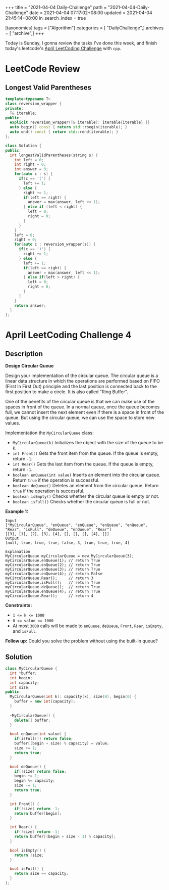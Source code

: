 +++
title = "2021-04-04 Daily-Challenge"
path = "2021-04-04-Daily-Challenge"
date = 2021-04-04 07:17:02+08:00
updated = 2021-04-04 21:45:14+08:00
in_search_index = true

[taxonomies]
tags = ["Algorithm"]
categories = [ "DailyChallenge",]
archives = [ "archive",]
+++

Today is Sunday, I gonna review the tasks I've done this week, and finish today's leetcode's [April LeetCoding Challenge](https://leetcode.com/explore/featured/card/april-leetcoding-challenge-2021/593/week-1-april-1st-april-7th/3696/) with `cpp`.

<!-- more -->

# LeetCode Review

## Longest Valid Parentheses

``` cpp
template<typename T>
class reversion_wrapper {
private:
  T& iterable;
public:
  explicit reversion_wrapper(T& iterable): iterable{iterable} {}
  auto begin() const { return std::rbegin(iterable); }
  auto end() const { return std::rend(iterable); }
};

class Solution {
public:
  int longestValidParentheses(string s) {
    int left = 0;
    int right = 0;
    int answer = 0;
    for(auto c : s) {
      if(c == '(') {
        left += 1;
      } else {
        right += 1;
        if(left == right) {
          answer = max(answer, left << 1);
        } else if (left < right) {
          left = 0;
          right = 0;
        }
      }
    }
    left = 0;
    right = 0;
    for(auto c : reversion_wrapper(s)) {
      if(c == ')') {
        right += 1;
      } else {
        left += 1;
        if(left == right) {
          answer = max(answer, left << 1);
        } else if(left > right) {
          left = 0;
          right = 0;
        }
      }
    }
    return answer;
  }
};
```

# April LeetCoding Challenge 4

## Description

**Design Circular Queue**

Design your implementation of the circular queue. The circular queue is a linear data structure in which the operations are performed based on FIFO (First In First Out) principle and the last position is connected back to the first position to make a circle. It is also called "Ring Buffer".

One of the benefits of the circular queue is that we can make use of the spaces in front of the queue. In a normal queue, once the queue becomes full, we cannot insert the next element even if there is a space in front of the queue. But using the circular queue, we can use the space to store new values.

Implementation the `MyCircularQueue` class:

- `MyCircularQueue(k)` Initializes the object with the size of the queue to be `k`.
- `int Front()` Gets the front item from the queue. If the queue is empty, return `-1`.
- `int Rear()` Gets the last item from the queue. If the queue is empty, return `-1`.
- `boolean enQueue(int value)` Inserts an element into the circular queue. Return `true` if the operation is successful.
- `boolean deQueue()` Deletes an element from the circular queue. Return `true` if the operation is successful.
- `boolean isEmpty()` Checks whether the circular queue is empty or not.
- `boolean isFull()` Checks whether the circular queue is full or not.

 

**Example 1:**

```
Input
["MyCircularQueue", "enQueue", "enQueue", "enQueue", "enQueue", "Rear", "isFull", "deQueue", "enQueue", "Rear"]
[[3], [1], [2], [3], [4], [], [], [], [4], []]
Output
[null, true, true, true, false, 3, true, true, true, 4]

Explanation
MyCircularQueue myCircularQueue = new MyCircularQueue(3);
myCircularQueue.enQueue(1); // return True
myCircularQueue.enQueue(2); // return True
myCircularQueue.enQueue(3); // return True
myCircularQueue.enQueue(4); // return False
myCircularQueue.Rear();     // return 3
myCircularQueue.isFull();   // return True
myCircularQueue.deQueue();  // return True
myCircularQueue.enQueue(4); // return True
myCircularQueue.Rear();     // return 4
```

 

**Constraints:**

- `1 <= k <= 1000`
- `0 <= value <= 1000`
- At most `3000` calls will be made to `enQueue`, `deQueue`, `Front`, `Rear`, `isEmpty`, and `isFull`.

 

**Follow up:** Could you solve the problem without using the built-in queue? 

## Solution

``` cpp
class MyCircularQueue {
  int *buffer;
  int begin;
  int capacity;
  int size;
public:
  MyCircularQueue(int k): capacity(k), size(0), begin(0) {
    buffer = new int[capacity];
  }
  
  ~MyCircularQueue() {
    delete[] buffer;
  }

  bool enQueue(int value) {
    if(isFull()) return false;
    buffer[(begin + size) % capacity] = value;
    size += 1;
    return true;
  }

  bool deQueue() {
    if(!size) return false;
    begin += 1;
    begin %= capacity;
    size -= 1;
    return true;
  }

  int Front() {
    if(!size) return -1;
    return buffer[begin];
  }

  int Rear() {
    if(!size) return -1;
    return buffer[(begin + size - 1) % capacity];
  }

  bool isEmpty() {
    return !size;
  }

  bool isFull() {
    return size == capacity;
  }
};
```
